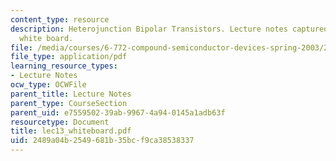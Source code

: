 ```yaml
---
content_type: resource
description: Heterojunction Bipolar Transistors. Lecture notes captured from electronic
  white board.
file: /media/courses/6-772-compound-semiconductor-devices-spring-2003/2489a04b2549681b35bcf9ca38538337_lec13_whiteboard.pdf
file_type: application/pdf
learning_resource_types:
- Lecture Notes
ocw_type: OCWFile
parent_title: Lecture Notes
parent_type: CourseSection
parent_uid: e7559502-39ab-9967-4a94-0145a1adb63f
resourcetype: Document
title: lec13_whiteboard.pdf
uid: 2489a04b-2549-681b-35bc-f9ca38538337
---
```

